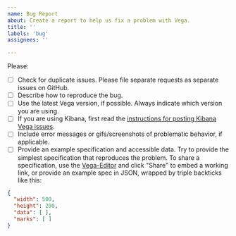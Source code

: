 ```yaml
---
name: Bug Report
about: Create a report to help us fix a problem with Vega.
title: ''
labels: 'bug'
assignees: ''

---
```


Please:

- [ ] Check for duplicate issues. Please file separate requests as separate issues on GitHub.
- [ ] Describe how to reproduce the bug.
- [ ] Use the latest Vega version, if possible. Always indicate which version you are using.
- [ ] If you are using Kibana, first read the [instructions for posting Kibana Vega issues](https://gist.github.com/nyurik/736c34970ba3c32f3fe3d45d66719b3e).
- [ ] Include error messages or gifs/screenshots of problematic behavior, if applicable.
- [ ] Provide an example specification and accessible data. Try to provide the simplest specification that reproduces the problem. To share a specification, use the [Vega-Editor](https://vega.github.io/editor/) and click "Share" to embed a working link, or provide an example spec in JSON, wrapped by triple backticks like this:

```json
{
  "width": 500,
  "height": 200,
  "data": [ ],
  "marks": [ ]
}
```
